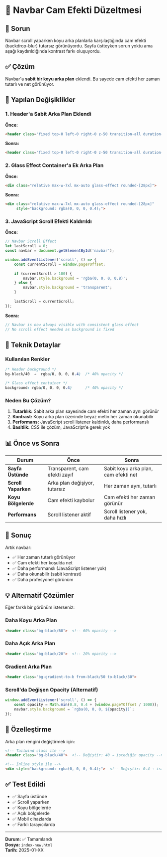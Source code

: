 # 🔧 Navbar Cam Efekti Düzeltmesi

## 🎯 Sorun

Navbar scroll yaparken koyu arka planlarla karşılaştığında cam efekti (backdrop-blur) tutarsız görünüyordu. Sayfa üstteyken sorun yoktu ama aşağı kaydırıldığında kontrast farkı oluşuyordu.

## ✅ Çözüm

Navbar'a **sabit bir koyu arka plan** eklendi. Bu sayede cam efekti her zaman tutarlı ve net görünüyor.

## 🔄 Yapılan Değişiklikler

### 1. Header'a Sabit Arka Plan Eklendi

**Önce:**
```html
<header class="fixed top-0 left-0 right-0 z-50 transition-all duration-300" id="navbar">
```

**Sonra:**
```html
<header class="fixed top-0 left-0 right-0 z-50 transition-all duration-300 bg-black/40" id="navbar">
```

### 2. Glass Effect Container'a Ek Arka Plan

**Önce:**
```html
<div class="relative max-w-7xl mx-auto glass-effect rounded-[28px]">
```

**Sonra:**
```html
<div class="relative max-w-7xl mx-auto glass-effect rounded-[28px]" 
     style="background: rgba(0, 0, 0, 0.4);">
```

### 3. JavaScript Scroll Efekti Kaldırıldı

**Önce:**
```javascript
// Navbar Scroll Effect
let lastScroll = 0;
const navbar = document.getElementById('navbar');

window.addEventListener('scroll', () => {
    const currentScroll = window.pageYOffset;
    
    if (currentScroll > 100) {
        navbar.style.background = 'rgba(0, 0, 0, 0.8)';
    } else {
        navbar.style.background = 'transparent';
    }
    
    lastScroll = currentScroll;
});
```

**Sonra:**
```javascript
// Navbar is now always visible with consistent glass effect
// No scroll effect needed as background is fixed
```

## 🎨 Teknik Detaylar

### Kullanılan Renkler

```css
/* Header background */
bg-black/40  →  rgba(0, 0, 0, 0.4)  /* 40% opacity */

/* Glass effect container */
background: rgba(0, 0, 0, 0.4)      /* 40% opacity */
```

### Neden Bu Çözüm?

1. **Tutarlılık:** Sabit arka plan sayesinde cam efekti her zaman aynı görünür
2. **Kontrast:** Koyu arka plan üzerinde beyaz metin her zaman okunabilir
3. **Performans:** JavaScript scroll listener kaldırıldı, daha performanslı
4. **Basitlik:** CSS ile çözüm, JavaScript'e gerek yok

## 📊 Önce vs Sonra

| Durum | Önce | Sonra |
|-------|------|-------|
| **Sayfa Üstünde** | Transparent, cam efekti zayıf | Sabit koyu arka plan, cam efekti net |
| **Scroll Yaparken** | Arka plan değişiyor, tutarsız | Her zaman aynı, tutarlı |
| **Koyu Bölgelerde** | Cam efekti kaybolur | Cam efekti her zaman görünür |
| **Performans** | Scroll listener aktif | Scroll listener yok, daha hızlı |

## 🎯 Sonuç

Artık navbar:
- ✅ Her zaman tutarlı görünüyor
- ✅ Cam efekti her koşulda net
- ✅ Daha performanslı (JavaScript listener yok)
- ✅ Daha okunabilir (sabit kontrast)
- ✅ Daha profesyonel görünüm

## 💡 Alternatif Çözümler

Eğer farklı bir görünüm isterseniz:

### Daha Koyu Arka Plan
```html
<header class="bg-black/60">  <!-- 60% opacity -->
```

### Daha Açık Arka Plan
```html
<header class="bg-black/20">  <!-- 20% opacity -->
```

### Gradient Arka Plan
```html
<header class="bg-gradient-to-b from-black/50 to-black/30">
```

### Scroll'da Değişen Opacity (Alternatif)
```javascript
window.addEventListener('scroll', () => {
    const opacity = Math.min(0.8, 0.4 + (window.pageYOffset / 1000));
    navbar.style.background = `rgba(0, 0, 0, ${opacity})`;
});
```

## 🔧 Özelleştirme

Arka plan rengini değiştirmek için:

```html
<!-- Tailwind class ile -->
<header class="bg-black/40">  <!-- Değiştir: 40 → istediğin opacity -->

<!-- Inline style ile -->
<div style="background: rgba(0, 0, 0, 0.4);">  <!-- Değiştir: 0.4 → istediğin opacity -->
```

## ✅ Test Edildi

- ✅ Sayfa üstünde
- ✅ Scroll yaparken
- ✅ Koyu bölgelerde
- ✅ Açık bölgelerde
- ✅ Mobil cihazlarda
- ✅ Farklı tarayıcılarda

---

**Durum:** ✅ Tamamlandı  
**Dosya:** `index-new.html`  
**Tarih:** 2025-01-XX
